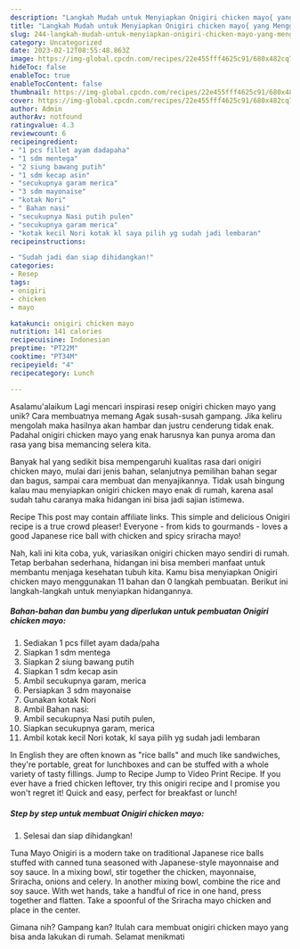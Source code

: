 ```yaml
---
description: "Langkah Mudah untuk Menyiapkan Onigiri chicken mayo{ yang Menggugah Selera"
title: "Langkah Mudah untuk Menyiapkan Onigiri chicken mayo{ yang Menggugah Selera"
slug: 244-langkah-mudah-untuk-menyiapkan-onigiri-chicken-mayo-yang-menggugah-selera
category: Uncategorized
date: 2023-02-12T08:55:48.863Z
image: https://img-global.cpcdn.com/recipes/22e455fff4625c91/680x482cq70/onigiri-chicken-mayo-foto-resep-utama.jpg
hideToc: false
enableToc: true
enableTocContent: false
thumbnail: https://img-global.cpcdn.com/recipes/22e455fff4625c91/680x482cq70/onigiri-chicken-mayo-foto-resep-utama.jpg
cover: https://img-global.cpcdn.com/recipes/22e455fff4625c91/680x482cq70/onigiri-chicken-mayo-foto-resep-utama.jpg
author: Admin
authorAv: notfound
ratingvalue: 4.3
reviewcount: 6
recipeingredient:
- "1 pcs fillet ayam dadapaha"
- "1 sdm mentega"
- "2 siung bawang putih"
- "1 sdm kecap asin"
- "secukupnya garam merica"
- "3 sdm mayonaise"
- "kotak Nori"
- " Bahan nasi"
- "secukupnya Nasi putih pulen"
- "secukupnya garam merica"
- "kotak kecil Nori kotak kl saya pilih yg sudah jadi lembaran"
recipeinstructions:

- "Sudah jadi dan siap dihidangkan!"
categories:
- Resep
tags:
- onigiri
- chicken
- mayo

katakunci: onigiri chicken mayo 
nutrition: 141 calories
recipecuisine: Indonesian
preptime: "PT22M"
cooktime: "PT34M"
recipeyield: "4"
recipecategory: Lunch

---
```



Asalamu'alaikum Lagi mencari inspirasi resep onigiri chicken mayo yang unik? Cara membuatnya memang Agak susah-susah gampang. Jika keliru mengolah maka hasilnya akan hambar dan justru cenderung tidak enak. Padahal onigiri chicken mayo yang enak harusnya kan punya aroma dan rasa yang bisa memancing selera kita.


Banyak hal yang sedikit bisa mempengaruhi kualitas rasa dari onigiri chicken mayo, mulai dari jenis bahan, selanjutnya pemilihan bahan segar dan bagus, sampai cara membuat dan menyajikannya. Tidak usah bingung kalau mau menyiapkan onigiri chicken mayo enak di rumah, karena asal sudah tahu caranya maka hidangan ini bisa jadi sajian istimewa.

Recipe This post may contain affiliate links. This simple and delicious Onigiri recipe is a true crowd pleaser! Everyone - from kids to gourmands - loves a good Japanese rice ball with chicken and spicy sriracha mayo!


Nah, kali ini kita coba, yuk, variasikan onigiri chicken mayo sendiri di rumah. Tetap berbahan sederhana, hidangan ini bisa memberi manfaat untuk membantu menjaga kesehatan tubuh kita. Kamu bisa menyiapkan Onigiri chicken mayo menggunakan 11 bahan dan 0 langkah pembuatan. Berikut ini langkah-langkah untuk menyiapkan hidangannya.

<!--inarticleads1-->

##### Bahan-bahan dan bumbu yang diperlukan untuk pembuatan Onigiri chicken mayo:

1. Sediakan 1 pcs fillet ayam dada/paha
1. Siapkan 1 sdm mentega
1. Siapkan 2 siung bawang putih
1. Siapkan 1 sdm kecap asin
1. Ambil secukupnya garam, merica
1. Persiapkan 3 sdm mayonaise
1. Gunakan kotak Nori
1. Ambil  Bahan nasi:
1. Ambil secukupnya Nasi putih pulen,
1. Siapkan secukupnya garam, merica
1. Ambil kotak kecil Nori kotak, kl saya pilih yg sudah jadi lembaran


In English they are often known as &#34;rice balls&#34; and much like sandwiches, they&#39;re portable, great for lunchboxes and can be stuffed with a whole variety of tasty fillings. Jump to Recipe Jump to Video Print Recipe. If you ever have a fried chicken leftover, try this onigiri recipe and I promise you won&#39;t regret it! Quick and easy, perfect for breakfast or lunch! 

<!--inarticleads2-->

##### Step by step untuk membuat Onigiri chicken mayo:


1. Selesai dan siap dihidangkan!

Tuna Mayo Onigiri is a modern take on traditional Japanese rice balls stuffed with canned tuna seasoned with Japanese-style mayonnaise and soy sauce. In a mixing bowl, stir together the chicken, mayonnaise, Sriracha, onions and celery. In another mixing bowl, combine the rice and soy sauce. With wet hands, take a handful of rice in one hand, press together and flatten. Take a spoonful of the Sriracha mayo chicken and place in the center. 

Gimana nih? Gampang kan? Itulah cara membuat onigiri chicken mayo yang bisa anda lakukan di rumah. Selamat menikmati
